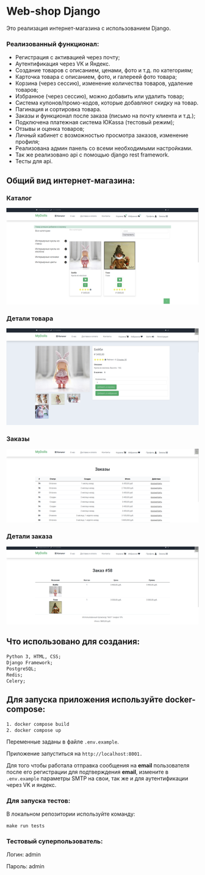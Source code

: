# Web-shop Django

Это реализация интернет-магазина с использованием Django.

### Реализованный функционал:


  *  Регистрация с активацией через почту;
  *  Аутентификация через VK и Яндекс.
  *  Создание товаров с описанием, ценами, фото и т.д. по категориям;
  *  Карточка товара с описанием, фото, и галереей фото товара;
  *  Корзина (через сессию), изменение количества товаров, удаление товаров;
  *  Избранное (через сессию), можно добавить или удалить товар;
  *  Система купонов/промо-кодов, которые добавляют скидку на товар.
  *  Пагинация и сортировка товара.
  *  Заказы и функционал после заказа (письмо на почту клиента и т.д.);
  *  Подключена платежная система ЮKassa (тестовый режим);
  *  Отзывы и оценка товаров;
  *  Личный кабинет с возможностью просмотра заказов, изменение профиля;
  *  Реализована админ панель со всеми необходимыми настройками.
  *  Так же реализовано api с помощью django rest framework.
  *  Тесты для api.


## Общий вид интернет-магазина:
### Каталог
![ScreenShot](screenshots/shop1.png)
### Детали товара
![ScreenShot](screenshots/shop2.png)

### Заказы
![ScreenShot](screenshots/shop3.png)

### Детали заказа
![ScreenShot](screenshots/shop4.png)

## Что использовано для создания:

    Python 3, HTML, CSS;
    Django Framework;
    PostgreSQL;
    Redis;
    Celery;



## Для запуска приложения используйте docker-compose:
    
    
    1. docker compose build
    2. docker compose up

Переменные заданы в файле `.env.example`.

Приложение запуститься на `http://localhost:8001.`

Для того чтобы работала отправка сообщения на **email** пользователя
после его регистрации для подтверждения **email**,
измените в `.env.example` параметры SMTP на свои, так же и для 
аутентификации через VK и яндекс.

### Для запуска тестов: 
В локальном репозитории используйте команду:

    make run tests


### Тестовый суперпользователь:

Логин: admin 

Пароль: admin
